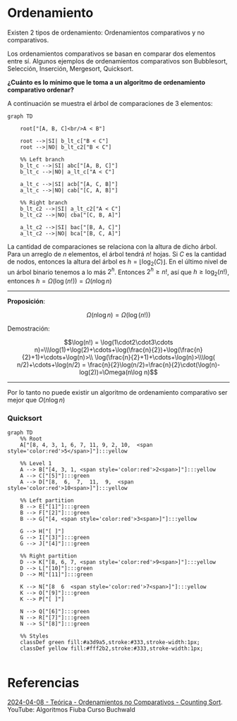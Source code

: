 # Ordenamiento

Existen 2 tipos de ordenamiento: Ordenamientos comparativos y no comparativos.

Los ordenamientos comparativos se basan en comparar dos elementos entre sí. Algunos ejemplos de ordenamientos comparativos son Bubblesort, Selección, Inserción, Mergesort, Quicksort.

**¿Cuánto es lo mínimo que le toma a un algoritmo de ordenamiento comparativo ordenar?**

A continuación se muestra el árbol de comparaciones de 3 elementos:

```mermaid
graph TD

    root["[A, B, C]<br/>A < B"]

    root -->|SI| b_lt_c["B < C"]
    root -->|NO| b_lt_c2["B < C"]

    %% Left branch
    b_lt_c -->|SI| abc["[A, B, C]"]
    b_lt_c -->|NO| a_lt_c["A < C"]

    a_lt_c -->|SI| acb["[A, C, B]"]
    a_lt_c -->|NO| cab["[C, A, B]"]

    %% Right branch
    b_lt_c2 -->|SI| a_lt_c2["A < C"]
    b_lt_c2 -->|NO| cba["[C, B, A]"]

    a_lt_c2 -->|SI| bac["[B, A, C]"]
    a_lt_c2 -->|NO| bca["[B, C, A]"]

```

La cantidad de comparaciones se relaciona con la altura de dicho árbol. Para un arreglo de $n$ elementos, el árbol tendrá $n!$ hojas. Si $C$ es la cantidad de nodos, entonces la altura del árbol es $h=\lfloor\log_2 (C) \rfloor$. En el último nivel de un árbol binario tenemos a lo más $2^h$. Entonces $2^h \geq n!$, así que $h\geq\log_2(n!)$, entonces $h = \Omega(\log(n!))=\Omega(n \log n)$

___
**Proposición**:

$$\Omega(n\log n) = \Omega(\log(n!))$$

Demostración:

$$\log(n!) = \log(1\cdot2\cdot3\cdots n)=\\\log(1)+\log(2)+\cdots+\log(\frac{n}{2})+\log(\frac{n}{2}+1)+\cdots+\log(n)>\\ \log(\frac{n}{2}+1)+\cdots+\log(n)>\\\log( n/2)+\cdots+\log(n/2) = \frac{n}{2}\log(n/2)=\frac{n}{2}\cdot(\log(n)-log(2))=\Omega(n\log n)$$

___


Por lo tanto no puede existir un algoritmo de ordenamiento comparativo ser mejor que $O(n\log n)$


### Quicksort

```mermaid
graph TD
    %% Root
    A["[8, 4, 3, 1, 6, 7, 11, 9, 2, 10,  <span style='color:red'>5</span>]"]:::yellow

    %% Level 1
    A --> B["[4, 3, 1, <span style='color:red'>2<span>]"]:::yellow
    A --> C["[5]"]:::green
    A --> D["[8,  6,  7,  11,  9,  <span style='color:red'>10<span>]"]:::yellow

    %% Left partition
    B --> E["[1]"]:::green
    B --> F["[2]"]:::green
    B --> G["[4, <span style='color:red'>3<span>]"]:::yellow

    G --> H["[ ]"]
    G --> I["[3]"]:::green
    G --> J["[4]"]:::green

    %% Right partition
    D --> K["[8, 6, 7, <span style='color:red'>9<span>]"]:::yellow
    D --> L["[10]"]:::green
    D --> M["[11]"]:::green

    K --> N["[8  6  <span style='color:red'>7<span>]"]:::yellow
    K --> O["[9]"]:::green
    K --> P["[ ]"]

    N --> Q["[6]"]:::green
    N --> R["[7]"]:::green
    N --> S["[8]"]:::green

    %% Styles
    classDef green fill:#a3d9a5,stroke:#333,stroke-width:1px;
    classDef yellow fill:#fff2b2,stroke:#333,stroke-width:1px;
    
```

# Referencias

[2024-04-08 - Teórica - Ordenamientos no Comparativos - Counting Sort](https://youtu.be/v0DGQ8tYcis?si=3bIl_SPF5pI-mXPb). YouTube: Algoritmos Fiuba Curso Buchwald
